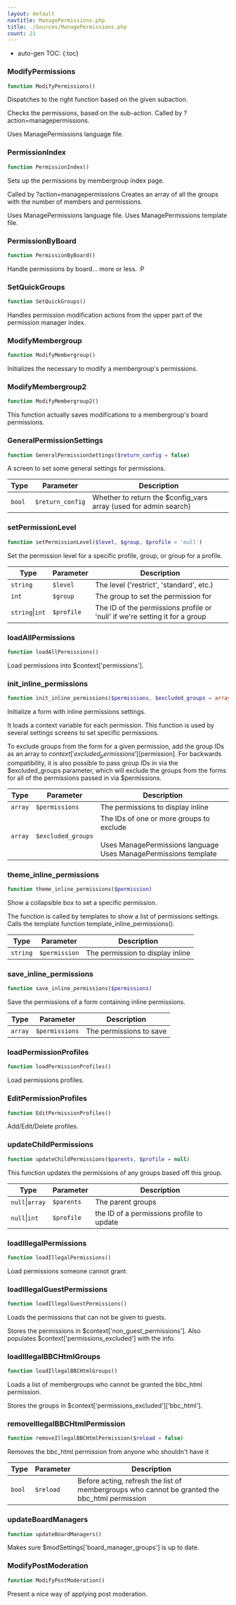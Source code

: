 ```yaml
---
layout: default
navtitle: ManagePermissions.php
title: ./Sources/ManagePermissions.php
count: 21
---
```

* auto-gen TOC:
{:toc}
### ModifyPermissions

```php
function ModifyPermissions()
```
Dispatches to the right function based on the given subaction.

Checks the permissions, based on the sub-action.
Called by ?action=managepermissions.

Uses ManagePermissions language file.

### PermissionIndex

```php
function PermissionIndex()
```
Sets up the permissions by membergroup index page.

Called by ?action=managepermissions
Creates an array of all the groups with the number of members and permissions.

Uses ManagePermissions language file.
Uses ManagePermissions template file.

### PermissionByBoard

```php
function PermissionByBoard()
```
Handle permissions by board... more or less. :P



### SetQuickGroups

```php
function SetQuickGroups()
```
Handles permission modification actions from the upper part of the
permission manager index.



### ModifyMembergroup

```php
function ModifyMembergroup()
```
Initializes the necessary to modify a membergroup's permissions.



### ModifyMembergroup2

```php
function ModifyMembergroup2()
```
This function actually saves modifications to a membergroup's board permissions.



### GeneralPermissionSettings

```php
function GeneralPermissionSettings($return_config = false)
```
A screen to set some general settings for permissions.



Type|Parameter|Description
---|---|---
`bool`|`$return_config`|Whether to return the $config_vars array (used for admin search)

### setPermissionLevel

```php
function setPermissionLevel($level, $group, $profile = 'null')
```
Set the permission level for a specific profile, group, or group for a profile.



Type|Parameter|Description
---|---|---
`string`|`$level`|The level ('restrict', 'standard', etc.)
`int`|`$group`|The group to set the permission for
`string`\|`int`|`$profile`|The ID of the permissions profile or 'null' if we're setting it for a group

### loadAllPermissions

```php
function loadAllPermissions()
```
Load permissions into $context['permissions'].



### init_inline_permissions

```php
function init_inline_permissions($permissions, $excluded_groups = array())
```
Initialize a form with inline permissions settings.

It loads a context variable for each permission.
This function is used by several settings screens to set specific permissions.

To exclude groups from the form for a given permission, add the group IDs as
an array to $context['excluded_permissions'][$permission]. For backwards
compatibility, it is also possible to pass group IDs in via the
$excluded_groups parameter, which will exclude the groups from the forms for
all of the permissions passed in via $permissions.

Type|Parameter|Description
---|---|---
`array`|`$permissions`|The permissions to display inline
`array`|`$excluded_groups`|The IDs of one or more groups to exclude<br><br>Uses ManagePermissions language<br>Uses ManagePermissions template

### theme_inline_permissions

```php
function theme_inline_permissions($permission)
```
Show a collapsible box to set a specific permission.

The function is called by templates to show a list of permissions settings.
Calls the template function template_inline_permissions().

Type|Parameter|Description
---|---|---
`string`|`$permission`|The permission to display inline

### save_inline_permissions

```php
function save_inline_permissions($permissions)
```
Save the permissions of a form containing inline permissions.



Type|Parameter|Description
---|---|---
`array`|`$permissions`|The permissions to save

### loadPermissionProfiles

```php
function loadPermissionProfiles()
```
Load permissions profiles.



### EditPermissionProfiles

```php
function EditPermissionProfiles()
```
Add/Edit/Delete profiles.



### updateChildPermissions

```php
function updateChildPermissions($parents, $profile = null)
```
This function updates the permissions of any groups based off this group.



Type|Parameter|Description
---|---|---
`null`\|`array`|`$parents`|The parent groups
`null`\|`int`|`$profile`|the ID of a permissions profile to update

### loadIllegalPermissions

```php
function loadIllegalPermissions()
```
Load permissions someone cannot grant.



### loadIllegalGuestPermissions

```php
function loadIllegalGuestPermissions()
```
Loads the permissions that can not be given to guests.

Stores the permissions in $context['non_guest_permissions'].
Also populates $context['permissions_excluded'] with the info.

### loadIllegalBBCHtmlGroups

```php
function loadIllegalBBCHtmlGroups()
```
Loads a list of membergroups who cannot be granted the bbc_html permission.

Stores the groups in $context['permissions_excluded']['bbc_html'].

### removeIllegalBBCHtmlPermission

```php
function removeIllegalBBCHtmlPermission($reload = false)
```
Removes the bbc_html permission from anyone who shouldn't have it



Type|Parameter|Description
---|---|---
`bool`|`$reload`|Before acting, refresh the list of membergroups who cannot be granted the bbc_html permission

### updateBoardManagers

```php
function updateBoardManagers()
```
Makes sure $modSettings['board_manager_groups'] is up to date.



### ModifyPostModeration

```php
function ModifyPostModeration()
```
Present a nice way of applying post moderation.



